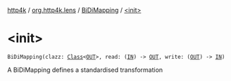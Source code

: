 [http4k](../../index.md) / [org.http4k.lens](../index.md) / [BiDiMapping](index.md) / [&lt;init&gt;](./-init-.md)

# &lt;init&gt;

`BiDiMapping(clazz: `[`Class`](http://docs.oracle.com/javase/6/docs/api/java/lang/Class.html)`<`[`OUT`](index.md#OUT)`>, read: (`[`IN`](index.md#IN)`) -> `[`OUT`](index.md#OUT)`, write: (`[`OUT`](index.md#OUT)`) -> `[`IN`](index.md#IN)`)`

A BiDiMapping defines a standardised transformation

